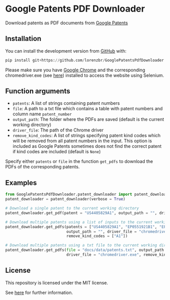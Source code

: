 # Google Patents PDF Downloader

Download patents as PDF documents from [Google Patents](https://patents.google.com)


## Installation

You can install the development version from [GitHub](https://github.com/) with:

``` python
pip install git+https://github.com/lorenzbr/GooglePatentsPdfDownloader.git
```

Please make sure you have [Google Chrome](https://www.google.com/chrome/) and the corresponding chromedriver.exe (see [here](https://chromedriver.chromium.org/downloads)) installed to access the website using Selenium.


## Function arguments

* `patents`: A list of strings containing patent numbers
* `file`: A path to a txt file which contains a table with patent numbers and column name `patent_number`
* `output_path`: The folder where the PDFs are saved (default is the current working directory)
* `driver_file`: The path of the Chrome driver
* `remove_kind_codes`: A list of strings specifying patent kind codes which will be removed from all patent numbers in the input. This option is included as Google Patents sometimes does not find the correct patent if kind codes are included (default is `None`)

Specify either `patents` or `file` in the function `get_pdfs` to download the PDFs of the corresponding patents.


## Examples

```python
from GooglePatentsPdfDownloader.patent_downloader import patent_downloader
patent_downloader = patent_downloader(verbose = True)

# Download a single patent to the current working directory
patent_downloader.get_pdf(patent = "US4405829A1", output_path = "", driver_file = "chromedriver.exe")

# Download multiple patents using a list of inputs to the current working directory
patent_downloader.get_pdfs(patents = ["US4405829A1", "EP0551921B1", "EP1304824B1"],
                           output_path = "", driver_file = "chromedriver.exe", 
                           remove_kind_codes = ["A1"])

# Download multiple patents using a txt file to the current working directory
patent_downloader.get_pdfs(file = "docs/data/patents.txt", output_path = "",
                           driver_file = "chromedriver.exe", remove_kind_codes = ["A1"])
```

## License

This repository is licensed under the MIT license.

See [here](https://github.com/lorenzbr/GooglePatentsPdfDownloader/blob/master/LICENSE) for further information.